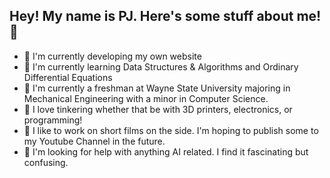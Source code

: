 ## Hey! My name is PJ. Here's some stuff about me! 👋
- 🔭 I'm currently developing my own website
- 🌱 I'm currently learning Data Structures & Algorithms and Ordinary Differential Equations
- 🏫 I'm currently a freshman at Wayne State University majoring in Mechanical Engineering with a minor in Computer Science.
- 🔨 I love tinkering whether that be with 3D printers, electronics, or programming!
- 🎥 I like to work on short films on the side. I'm hoping to publish some to my Youtube Channel in the future.
- 🤔 I'm looking for help with anything AI related. I find it fascinating but confusing.
